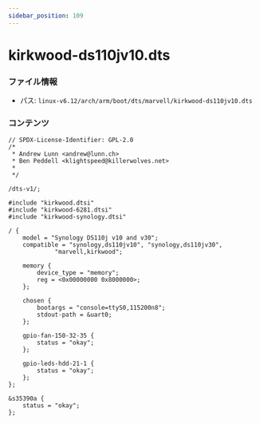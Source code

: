 ```yaml
---
sidebar_position: 109
---
```

# kirkwood-ds110jv10.dts

### ファイル情報

- パス: `linux-v6.12/arch/arm/boot/dts/marvell/kirkwood-ds110jv10.dts`

### コンテンツ

```dts
// SPDX-License-Identifier: GPL-2.0
/*
 * Andrew Lunn <andrew@lunn.ch>
 * Ben Peddell <klightspeed@killerwolves.net>
 *
 */

/dts-v1/;

#include "kirkwood.dtsi"
#include "kirkwood-6281.dtsi"
#include "kirkwood-synology.dtsi"

/ {
	model = "Synology DS110j v10 and v30";
	compatible = "synology,ds110jv10", "synology,ds110jv30",
		     "marvell,kirkwood";

	memory {
		device_type = "memory";
		reg = <0x00000000 0x8000000>;
	};

	chosen {
		bootargs = "console=ttyS0,115200n8";
		stdout-path = &uart0;
	};

	gpio-fan-150-32-35 {
		status = "okay";
	};

	gpio-leds-hdd-21-1 {
		status = "okay";
	};
};

&s35390a {
	status = "okay";
};

```
